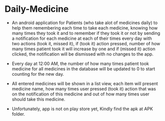 # Daily-Medicine
* An android application for Patients (who take alot of medicines daily) to help them remembering each time to take each medicine, knowing how many times they took it and to remember if they took it or not by sending a notification for each medicine at each of their times every day with two actions (took it, missed it), if (took it) action pressed, number of how many times patient took it will increase by one and if (missed it) action clicked, the notification will be dismissed with no changes to the app.

* Every day at 12:00 AM, the number of how many times patient took medicine for all medicines in the database will be updated to 0 to start counting for the new day.

* All entered medicines will be shown in a list view, each item will present medicine name, how many times user pressed (took it) action that was on the notification of this medicine and out of how many times user should take this medicine. 

* Unfortunately, app is not on play store yet, Kindly find the apk at APK folder.
